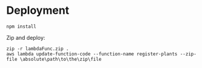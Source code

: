 # Deployment
```
npm install
```
Zip and deploy:
```
zip -r lambdaFunc.zip .
aws lambda update-function-code --function-name register-plants --zip-file \absolute\path\to\the\zip\file
```